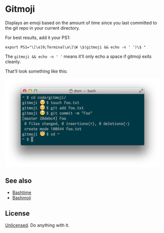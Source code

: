 Gitmoji
=======

Displays an emoji based on the amount of time since you last committed
to the git repo in your current directory.

For best results, add it your PS1:

    export PS1="\[\e]0;Terminal\a\]\W \$(gitmoji && echo -n ' ')\$ "

The `gitmoji && echo -n ' '` means it’ll only echo a space if gitmoji
exits cleanly.

That’ll look something like this:

![Gitmoji](example.png)

See also
--------

  * [Bashtime](https://github.com/paulsm/bashtime)
  * [Bashmoji](https://github.com/roc/bashmoji)

License
-------

[Unlicensed](http://unlicense.org/). Do anything with it.
